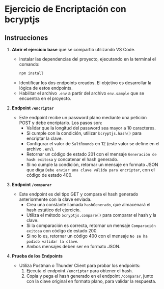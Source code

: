 # Ejercicio de Encriptación con bcryptjs

## Instrucciones

1. **Abrir el ejercicio base** que se compartió utilizando VS Code.
   - Instalar las dependencias del proyecto, ejecutando en la terminal el comando:
     ```bash
     npm install
     ```
   - Identificar los dos endpoints creados. El objetivo es desarrollar la lógica de estos endpoints.
   - Habilitar el archivo `.env` a partir del archivo `env.sample` que se encuentra en el proyecto.

2. **Endpoint `/encriptar`**
   - Este endpoint recibe un password plano mediante una petición POST y debe encriptarlo. Los pasos son:
     - Validar que la longitud del password sea mayor a 10 caracteres.
     - Si cumple con la condición, utilizar `bcryptjs.hash()` para encriptar la clave.
     - Configurar el valor de `SaltRounds` en 12 (este valor se define en el archivo `.env`).
     - Retornar un código de estado 201 con el mensaje `Generación de hash exitosa` y concatenar el hash generado.
     - Si no cumple la condición, retornar un mensaje en formato JSON que diga `Debe enviar una clave válida para encriptar`, con el código de estado 400.

3. **Endpoint `/comparar`**
   - Este endpoint es del tipo GET y compara el hash generado anteriormente con la clave enviada. 
     - Crea una constante llamada `hashGenerado`, que almacenará el hash estático del ejercicio.
     - Utiliza el método `bcryptjs.compare()` para comparar el hash y la clave.
     - Si la comparación es correcta, retornar un mensaje `Comparación exitosa` con código de estado 200.
     - Si no lo es, retornar un código 400 con el mensaje `No se ha podido validar la clave`.
     - Ambos mensajes deben ser en formato JSON.

4. **Prueba de los Endpoints**
   - Utiliza Postman o Thunder Client para probar los endpoints:
     1. Ejecuta el endpoint `/encriptar` para obtener el hash.
     2. Copia y pega el hash generado en el endpoint `/comparar`, junto con la clave original en formato plano, para validar la respuesta.
